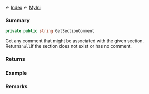 ← [Index](Api-Index) ← [MyIni](VRage.Game.ModAPI.Ingame.Utilities.MyIni)

### Summary

```csharp
private public string GetSectionComment
```

Get any comment that might be associated with the given section. Returns`null`if the section does not exist or has no comment.

### Returns



### Example

### Remarks

